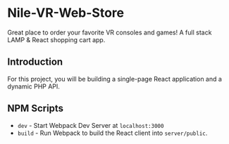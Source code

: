 # Nile-VR-Web-Store
Great place to order your favorite VR consoles and games! 
A full stack LAMP & React shopping cart app.

## Introduction

For this project, you will be building a single-page React application and a dynamic PHP API.

## NPM Scripts

- `dev` - Start Webpack Dev Server at `localhost:3000`
- `build` - Run Webpack to build the React client into `server/public`.
